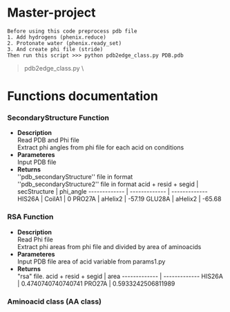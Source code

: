 # Master-project
    Before using this code preprocess pdb file
    1. Add hydrogens (phenix.reduce)
    2. Protonate water (phenix.ready_set)
    3. And create phi file (stride)
    Then run this script >>> python pdb2edge_class.py PDB.pdb




> pdb2edge_class.py \
# Functions documentation

### SecondaryStructure Function
- **Description**\
Read PDB and Phi file \
Extract phi angles from phi file for each acid on conditions
- **Parameteres**\
Input PDB file 
- **Returns**\
''pdb_secondaryStructure'' file in format\
''pdb_secondaryStructure2'' file in format
  acid + resid + segid | secStructure | phi_angle
  ------------- | ------------- | ------------- 
  HIS26A	| CoilA1	| 0
  PRO27A	| aHelix2	| -57.19
  GLU28A	| aHelix2 | -65.68 

### RSA Function
- **Description**\
Read Phi file \
Extract phi areas from phi file and divided by area of aminoacids
- **Parameteres**\
Input PDB file 
area of acid variable from params1.py
- **Returns**\
"rsa" file. 
  acid + resid + segid | area 
  ------------- | -------------
  HIS26A | 0.4740740740740741
  PRO27A | 0.5933242506811989

### Aminoacid class (AA class)
